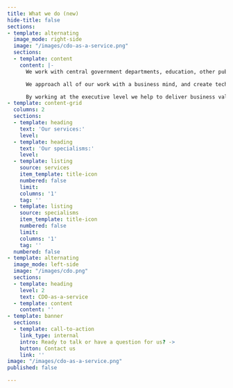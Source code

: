 ```yaml
---
title: What we do (new)
hide-title: false
sections:
- template: alternating
  image_mode: right-side
  image: "/images/cdo-as-a-service.png"
  sections:
  - template: content
    content: |-
      We work with central government departments, education, other public sector organisations and private companies, to help them make better use of their data.

      We approach all of our work with a business mind, and create technology solutions that support users needs and drive efficiency.

      By working at the executive level we help to deliver business value to our clients by helping them to harness their data more effectively.
- template: content-grid
  columns: 2
  sections:
  - template: heading
    text: 'Our services:'
    level: 
  - template: heading
    text: 'Our specialisms:'
    level: 
  - template: listing
    source: services
    item_template: title-icon
    numbered: false
    limit: 
    columns: '1'
    tag: ''
  - template: listing
    source: specialisms
    item_template: title-icon
    numbered: false
    limit: 
    columns: '1'
    tag: ''
  numbered: false
- template: alternating
  image_mode: left-side
  image: "/images/cdo.png"
  sections:
  - template: heading
    level: 2
    text: CDO-as-a-service
  - template: content
    content: ''
- template: banner
  sections:
  - template: call-to-action
    link_type: internal
    intro: Ready to talk or have a question for us? ->
    button: Contact us
    link: ''
image: "/images/cdo-as-a-service.png"
published: false

---
```

